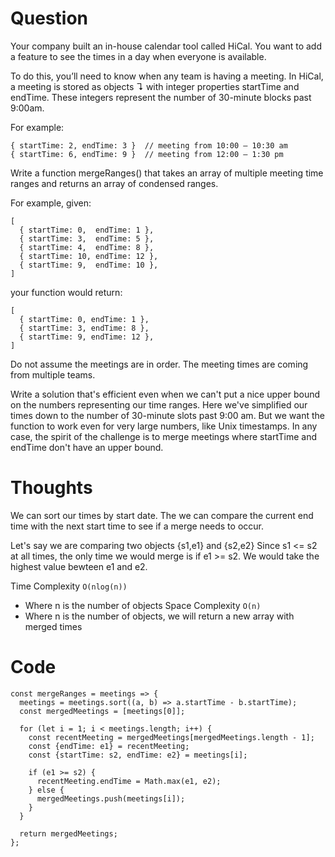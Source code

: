 # Question

Your company built an in-house calendar tool called HiCal. You want to add a feature to see the times in a day when everyone is available.

To do this, you’ll need to know when any team is having a meeting. In HiCal, a meeting is stored as objects ↴ with integer properties startTime and endTime. These integers represent the number of 30-minute blocks past 9:00am.

For example:
```
{ startTime: 2, endTime: 3 }  // meeting from 10:00 – 10:30 am
{ startTime: 6, endTime: 9 }  // meeting from 12:00 – 1:30 pm
```
Write a function mergeRanges() that takes an array of multiple meeting time ranges and returns an array of condensed ranges.

For example, given:
```
[
  { startTime: 0,  endTime: 1 },
  { startTime: 3,  endTime: 5 },
  { startTime: 4,  endTime: 8 },
  { startTime: 10, endTime: 12 },
  { startTime: 9,  endTime: 10 },
]
```
your function would return:
```
[
  { startTime: 0, endTime: 1 },
  { startTime: 3, endTime: 8 },
  { startTime: 9, endTime: 12 },
]
```
Do not assume the meetings are in order. The meeting times are coming from multiple teams.

Write a solution that's efficient even when we can't put a nice upper bound on the numbers representing our time ranges. Here we've simplified our times down to the number of 30-minute slots past 9:00 am. But we want the function to work even for very large numbers, like Unix timestamps. In any case, the spirit of the challenge is to merge meetings where startTime and endTime don't have an upper bound.

# Thoughts
We can sort our times by start date. The we can compare the current end time with the next start time to see if a merge needs to occur.

Let's say we are comparing two objects {s1,e1} and {s2,e2}
Since s1 <= s2 at all times, the only time we would merge is if e1 >= s2. We would take the highest value bewteen e1 and e2.

Time Complexity `O(nlog(n))`
- Where n is the number of objects
Space Complexity `O(n)`
- Where n is the number of objects, we will return a new array with merged times

# Code
```JS
const mergeRanges = meetings => {
  meetings = meetings.sort((a, b) => a.startTime - b.startTime);
  const mergedMeetings = [meetings[0]];
  
  for (let i = 1; i < meetings.length; i++) {
    const recentMeeting = mergedMeetings[mergedMeetings.length - 1];
    const {endTime: e1} = recentMeeting;
    const {startTime: s2, endTime: e2} = meetings[i];

    if (e1 >= s2) {
      recentMeeting.endTime = Math.max(e1, e2);
    } else {
      mergedMeetings.push(meetings[i]);
    }
  }
  
  return mergedMeetings;
};
```